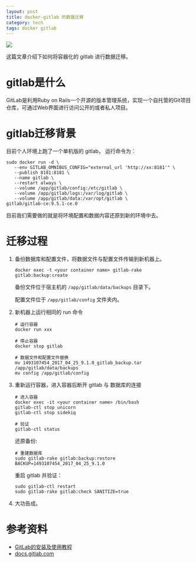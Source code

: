 ```yaml
---
layout: post
title: docker-gitlab 的数据迁移
category: tech
tags: docker gitlab
---
```

![](https://cdn.kelu.org/blog/tags/gitlab.jpg)

这篇文章介绍下如何将容器化的 gitlab 进行数据迁移。

# gitlab是什么

GitLab是利用Ruby on Rails一个开源的版本管理系统，实现一个自托管的Git项目仓库，可通过Web界面进行访问公开的或者私人项目。

# gitlab迁移背景

目前个人环境上跑了一个单机版的 gitlab， 运行命令为：

```
sudo docker run -d \
   --env GITLAB_OMNIBUS_CONFIG="external_url 'http://xx:8181'" \ 
   --publish 8181:8181 \ 
   --name gitlab \ 
   --restart always \ 
   --volume /app/gitlab/config:/etc/gitlab \ 
   --volume /app/gitlab/logs:/var/log/gitlab \ 
   --volume /app/gitlab/data:/var/opt/gitlab \ 
gitlab/gitlab-ce:9.5.1-ce.0
```

目前我们需要做的就是将环境配置和数据内容还原到新的环境中去。



# 迁移过程

1. 备份数据库和配置文件，将数据文件与配置文件传输到新机器上。

   ```
   docker exec -t <your container name> gitlab-rake gitlab:backup:create
   ```

   备份文件位于宿主机的  `/app/gitlab/data/backups` 目录下。

   配置文件位于 `/app/gitlab/config` 文件夹内。

2. 新机器上运行相同的 run 命令

   ```
   # 运行容器
   docker run xxx

   # 停止容器
   docker stop gitlab 

   # 数据文件和配置文件替换
   mv 1493107454_2017_04_25_9.1.0_gitlab_backup.tar  /app/gitlab/data/backups 
   mv config /app/gitlab/config
   ```

3. 重新运行容器，进入容器后断开 gitlab 与 数据库的连接

   ```
   # 进入容器
   docker exec -it <your container name> /bin/bash
   gitlab-ctl stop unicorn
   gitlab-ctl stop sidekiq

   # 验证
   gitlab-ctl status
   ```

   还原备份:

   ```
   # 重建数据库
   sudo gitlab-rake gitlab:backup:restore BACKUP=1493107454_2017_04_25_9.1.0
   ```

   重启 gitlab 并验证：

   ```
   sudo gitlab-ctl restart
   sudo gitlab-rake gitlab:check SANITIZE=true
   ```

4. 大功告成。



# 参考资料

* [GitLab的安装及使用教程](https://yq.aliyun.com/articles/74395)
* [docs.gitlab.com](https://docs.gitlab.com/omnibus/settings/backups.html#backup-and-restore-omnibus-gitlab-configuration)